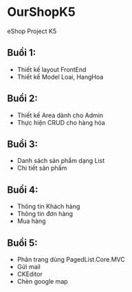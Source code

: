 # OurShopK5
eShop Project K5

## Buổi 1:
- Thiết kế layout FrontEnd
- Thiết kế Model Loai, HangHoa

## Buổi 2:
- Thiết kế Area dành cho Admin
- Thực hiện CRUD cho hàng hóa

## Buổi 3:
- Danh sách sản phẩm dạng List
- Chi tiết sản phẩm

## Buổi 4:
- Thông tin Khách hàng
- Thông tin đơn hàng
- Mua hàng

## Buổi 5:
- Phân trang dùng PagedList.Core.MVC
- Gửi mail
- CKEditor
- Chèn google map
